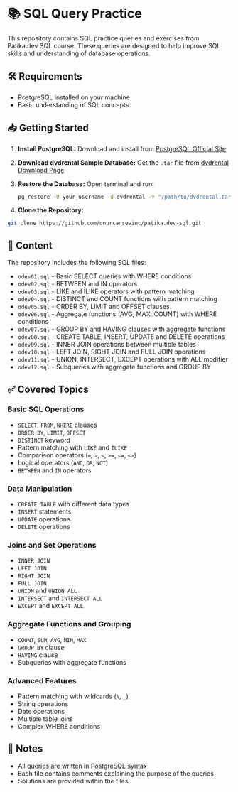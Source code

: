 # 📚 SQL Query Practice

This repository contains SQL practice queries and exercises from Patika.dev SQL course. These queries are designed to help improve SQL skills and understanding of database operations.

## 🛠 Requirements

-   PostgreSQL installed on your machine
-   Basic understanding of SQL concepts

## 📥 Getting Started

1. **Install PostgreSQL:**
   Download and install from [PostgreSQL Official Site](https://www.postgresql.org/download/)

2. **Download dvdrental Sample Database:**
   Get the `.tar` file from [dvdrental Download Page](https://www.postgresqltutorial.com/wp-content/uploads/2019/05/dvdrental.zip)

3. **Restore the Database:**
   Open terminal and run:

    ```bash
    pg_restore -U your_username -d dvdrental -v "/path/to/dvdrental.tar"
    ```

4. **Clone the Repository:**

```bash
git clone https://github.com/onurcansevinc/patika.dev-sql.git
```

## 📂 Content

The repository includes the following SQL files:

-   `odev01.sql` - Basic SELECT queries with WHERE conditions
-   `odev02.sql` - BETWEEN and IN operators
-   `odev03.sql` - LIKE and ILIKE operators with pattern matching
-   `odev04.sql` - DISTINCT and COUNT functions with pattern matching
-   `odev05.sql` - ORDER BY, LIMIT and OFFSET clauses
-   `odev06.sql` - Aggregate functions (AVG, MAX, COUNT) with WHERE conditions
-   `odev07.sql` - GROUP BY and HAVING clauses with aggregate functions
-   `odev08.sql` - CREATE TABLE, INSERT, UPDATE and DELETE operations
-   `odev09.sql` - INNER JOIN operations between multiple tables
-   `odev10.sql` - LEFT JOIN, RIGHT JOIN and FULL JOIN operations
-   `odev11.sql` - UNION, INTERSECT, EXCEPT operations with ALL modifier
-   `odev12.sql` - Subqueries with aggregate functions and GROUP BY

## ✅ Covered Topics

### Basic SQL Operations

-   `SELECT`, `FROM`, `WHERE` clauses
-   `ORDER BY`, `LIMIT`, `OFFSET`
-   `DISTINCT` keyword
-   Pattern matching with `LIKE` and `ILIKE`
-   Comparison operators (`=`, `>`, `<`, `>=`, `<=`, `<>`)
-   Logical operators (`AND`, `OR`, `NOT`)
-   `BETWEEN` and `IN` operators

### Data Manipulation

-   `CREATE TABLE` with different data types
-   `INSERT` statements
-   `UPDATE` operations
-   `DELETE` operations

### Joins and Set Operations

-   `INNER JOIN`
-   `LEFT JOIN`
-   `RIGHT JOIN`
-   `FULL JOIN`
-   `UNION` and `UNION ALL`
-   `INTERSECT` and `INTERSECT ALL`
-   `EXCEPT` and `EXCEPT ALL`

### Aggregate Functions and Grouping

-   `COUNT`, `SUM`, `AVG`, `MIN`, `MAX`
-   `GROUP BY` clause
-   `HAVING` clause
-   Subqueries with aggregate functions

### Advanced Features

-   Pattern matching with wildcards (`%`, `_`)
-   String operations
-   Date operations
-   Multiple table joins
-   Complex WHERE conditions

## 📝 Notes

-   All queries are written in PostgreSQL syntax
-   Each file contains comments explaining the purpose of the queries
-   Solutions are provided within the files
